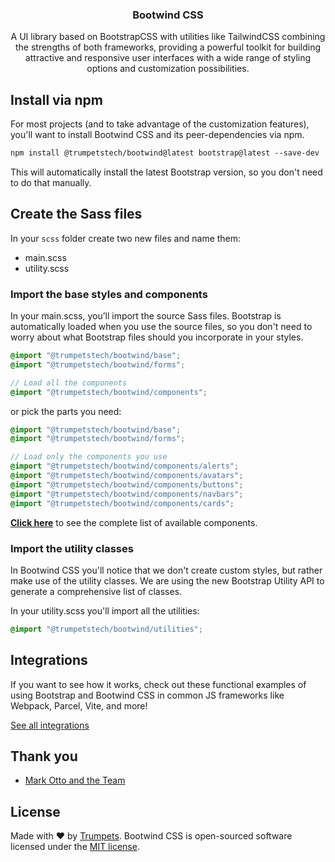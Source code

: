 [//]: # (<p align="center"><a href="https://bootwind.trumpetstech.com/start" target="_blank"><img src="https://bootwind.s3.eu-central-1.amazonaws.com/public/github/logo.png" width="200" height=""></a></p>)

<h3 align="center">Bootwind CSS</h3>

<p align="center">
  A UI library based on BootstrapCSS with utilities like TailwindCSS combining the strengths of both frameworks, providing a powerful toolkit for building 
	attractive and responsive user interfaces with a wide range of styling options and customization possibilities.
</p>

## Install via npm

For most projects (and to take advantage of the customization features), you'll want to install Bootwind CSS and its
peer-dependencies via npm.

```txt
npm install @trumpetstech/bootwind@latest bootstrap@latest --save-dev
```

This will automatically install the latest Bootstrap version, so you don't need to do that manually.

## Create the Sass files

In your `scss` folder create two new files and name them:

- main.scss
- utility.scss

### Import the base styles and components

In your main.scss, you’ll import the source Sass files. Bootstrap is automatically loaded when you use the source files,
so you don't need to worry about what Bootstrap files should you incorporate in your styles.

```scss
@import "@trumpetstech/bootwind/base";
@import "@trumpetstech/bootwind/forms";

// Load all the components
@import "@trumpetstech/bootwind/components";
```

or pick the parts you need:

```scss
@import "@trumpetstech/bootwind/base";
@import "@trumpetstech/bootwind/forms";

// Load only the components you use
@import "@trumpetstech/bootwind/components/alerts";
@import "@trumpetstech/bootwind/components/avatars";
@import "@trumpetstech/bootwind/components/buttons";
@import "@trumpetstech/bootwind/components/navbars";
@import "@trumpetstech/bootwind/components/cards";
```

[**Click here**](https://github.com/trumpetstech/bootwind/blob/main/scss/components/_index.scss) to see the complete
list of available components.

### Import the utility classes

In Bootwind CSS you'll notice that we don't create custom styles, but rather make use of the utility classes. We are
using the new Bootstrap Utility API to generate a comprehensive list of classes.

In your utility.scss you'll import all the utilities:

```scss
@import "@trumpetstech/bootwind/utilities";
```

[//]: # (## Documentation)

[//]: # ()

[//]: # (Check out our [documentation website]&#40;https://bootwind.trumpetstech.com/docs?ref=github&#41;.)

## Integrations

If you want to see how it works, check out these functional examples of using Bootstrap and Bootwind CSS in common JS
frameworks like Webpack, Parcel, Vite, and more!

[See all integrations](https://github.com/trumpetstech/bootwind/tree/main/integrations)

[//]: # (## Detailed UI components library)

[//]: # ()
[//]: # (Explore, copy, use and mix hundreds of carefully crafted components made just for Bootstrap.)

[//]: # ()
[//]: # ([Explore components]&#40;https://bootwind.trumpetstech.com/components?ref=github&#41;)

## Thank you

- [Mark Otto and the Team](https://github.com/twbs/bootstrap)

## License

Made with ❤️ by [Trumpets](https://trumpetstech.com?ref=github). Bootwind CSS is open-sourced software licensed under
the [MIT license](https://github.com/trumpetstech/bootwind/blob/master/LICENSE).
